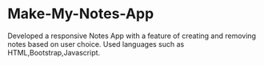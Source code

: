 # Make-My-Notes-App
Developed a responsive Notes App with a feature of creating and removing notes based on user choice.
 Used languages such as HTML,Bootstrap,Javascript.
